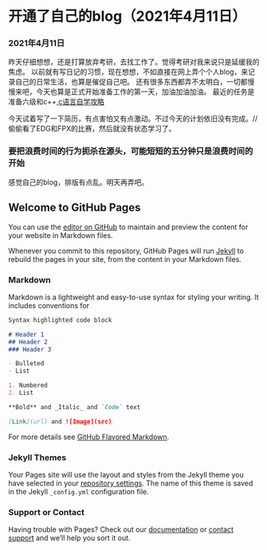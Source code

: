 
# 开通了自己的blog（2021年4月11日）
### 2021年4月11日
昨天仔细想想，还是打算放弃考研，去找工作了。觉得考研对我来说只是延缓我的焦虑。
以前就有写日记的习惯，现在想想，不如直接在网上弄个个人blog，来记录自己的日常生活，也算是催促自己吧。
还有很多东西都弄不太明白，一切都慢慢来吧，今天也算是正式开始准备工作的第一天，加油加油加油。
最近的任务是准备六级和c++,[c语言自学攻略](https://card.weibo.com/article/m/show/id/2309404469829309432076#_0)

今天试着写了一下简历，有点害怕又有点激动。不过今天的计划依旧没有完成。//偷偷看了EDG和FPX的比赛，然后就没有状态学习了。
### 要把浪费时间的行为扼杀在源头，可能短短的五分钟只是浪费时间的开始
感觉自己的blog，排版有点乱。明天再弄吧。





## Welcome to GitHub Pages

You can use the [editor on GitHub](https://github.com/LHQQ/liuxiaoxiao.github.io/edit/gh-pages/index.md) to maintain and preview the content for your website in Markdown files.

Whenever you commit to this repository, GitHub Pages will run [Jekyll](https://jekyllrb.com/) to rebuild the pages in your site, from the content in your Markdown files.

### Markdown

Markdown is a lightweight and easy-to-use syntax for styling your writing. It includes conventions for

```markdown
Syntax highlighted code block

# Header 1
## Header 2
### Header 3

- Bulleted
- List

1. Numbered
2. List

**Bold** and _Italic_ and `Code` text

[Link](url) and ![Image](src)
```

For more details see [GitHub Flavored Markdown](https://guides.github.com/features/mastering-markdown/).

### Jekyll Themes

Your Pages site will use the layout and styles from the Jekyll theme you have selected in your [repository settings](https://github.com/LHQQ/liuxiaoxiao.github.io/settings/pages). The name of this theme is saved in the Jekyll `_config.yml` configuration file.

### Support or Contact

Having trouble with Pages? Check out our [documentation](https://docs.github.com/categories/github-pages-basics/) or [contact support](https://support.github.com/contact) and we’ll help you sort it out.




